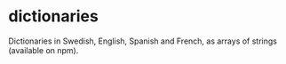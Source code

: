 # dictionaries

Dictionaries in Swedish, English, Spanish and French, as arrays of strings (available on npm).
